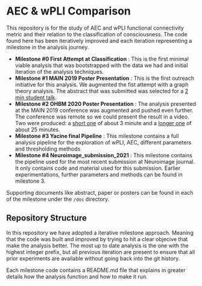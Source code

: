 # AEC & wPLI Comparison
This repository is for the study of AEC and wPLI functional connectivity metric and  their relation to the classification of consciousness. The code found here has been iteratively improved and each iteration representing a milestone in the analysis journey. 
- **Milestone #0 First Attempt at Classification** : This is the first minimal viable analysis that was bootstrapped with the data we had and initial iteration of the analysis techniques.
- **Milestone #1 MAIN 2019 Poster Presentation** : This is the first outreach initiative for this analysis. We augmented the fist attempt with a graph theory analysis. The abstract that was submitted was selected for a [2 min student talk](https://youtu.be/5s_JU07t8wU).
- **Milestone #2 OHBM 2020 Poster Presentation** : The analysis presented at the MAIN 2019 conference was augmented and pushed even further. The conference was remote so we could present the result in a video. Two were produced: a [short one](https://youtu.be/f5gJQHxkVOU) of about 3 minute and a [longer one](https://youtu.be/QSb7TimKjGM) of about 25 minutes.
- **Milestone #3 Yacine final Pipeline** : This milestone contains a full analysis pipeline for the exploration of wPLI, AEC, different parameters and thresholding methods 
- **Milestone #4 Neuroimage_submission_2021** : This milestone contains the pipeline used for the most recent submission at Neuroimage journal. It only contains code and material used for this submission. Earlier experimentations, further parameters and methods can be found in milestone 3. 

Supporting documents like abstract, paper or posters can be found in each of the milestone under the `/doc` directory.

## Repository Structure
In this repository we have adopted a iterative milestone approach. Meaning that the code was built and improved by trying to hit a clear objecive that make the analysis better. The most up to date analysis is the one with the highest integer prefix, but all previous iteration are present to ensure that all prior experiments are available without going back into the git history.

Each milestone code contains a README.md file that explains in greater details how the analysis function and how to make it run.

